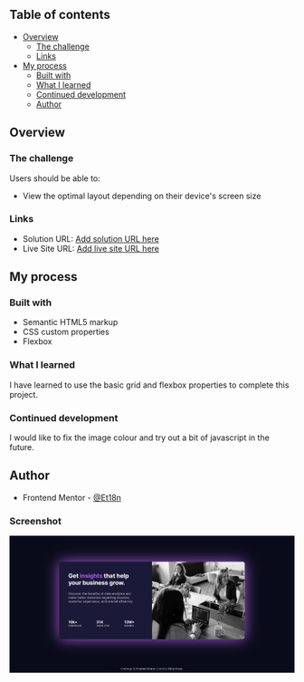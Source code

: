
## Table of contents

- [Overview](#overview)
  - [The challenge](#the-challenge)
  - [Links](#links)
- [My process](#my-process)
  - [Built with](#built-with)
  - [What I learned](#what-i-learned)
  - [Continued development](#continued-development)
  - [Author](#author)



## Overview

### The challenge

Users should be able to:

- View the optimal layout depending on their device's screen size


### Links

- Solution URL: [Add solution URL here]()
- Live Site URL: [Add live site URL here]()

## My process

### Built with

- Semantic HTML5 markup
- CSS custom properties
- Flexbox

### What I learned

I have learned to use the basic grid and flexbox properties to complete this project.

### Continued development

I would like to fix the image colour and try out a bit of javascript in the future.

## Author
- Frontend Mentor - [@Et18n](https://www.frontendmentor.io/profile/Et18n)


### Screenshot
![Screenshot](./screenshot.png)
